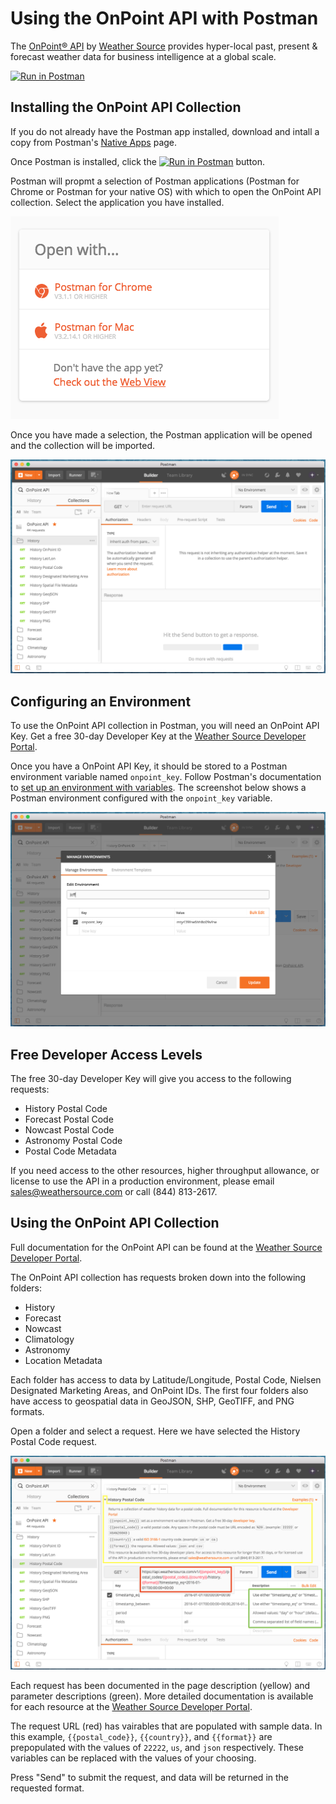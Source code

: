 # Using the OnPoint API with Postman

The [OnPoint® API](https://developer.weathersource.com/) by [Weather Source](https://weathersource.com/) provides hyper-local past, present & forecast weather data for business intelligence at a global scale.

[![Run in Postman](https://run.pstmn.io/button.svg)](https://app.getpostman.com/run-collection/ce7a3abf5ca6e28ff776)

## Installing the OnPoint API Collection

If you do not already have the Postman app installed, download and intall a copy from Postman's [Native Apps](https://www.getpostman.com/apps) page.

Once Postman is installed, click the [![Run in Postman](https://run.pstmn.io/button.svg)](https://app.getpostman.com/run-collection/ce7a3abf5ca6e28ff776) button.

Postman will propmt a selection of Postman applications (Postman for Chrome or Postman for your native OS) with which to open the OnPoint API collection. Select the application you have installed.

![Open with...](https://github.com/weathersource/postman-collection-onpoint-api/blob/master/assets/open-with.png?raw=true)

Once you have made a selection, the Postman application will be opened and the collection will be imported.

![Collection Installed](https://github.com/weathersource/postman-collection-onpoint-api/blob/master/assets/collection-installed.png?raw=true)

## Configuring an Environment

To use the OnPoint API collection in Postman, you will need an OnPoint API Key. Get a free 30-day Developer Key at the [Weather Source Developer Portal](https://developer.weathersource.com/#developer-account-sign-up).

Once you have a OnPoint API Key, it should be stored to a Postman environment variable named `onpoint_key`. Follow Postman's documentation to [set up an environment with variables](https://www.getpostman.com/docs/postman/environments_and_globals/manage_environments). The screenshot below shows a Postman environment configured with the `onpoint_key` variable.

![Configured Environment](https://github.com/weathersource/postman-collection-onpoint-api/blob/master/assets/configured-environment.png?raw=true)

## Free Developer Access Levels

The free 30-day Developer Key will give you access to the following requests:

* History Postal Code
* Forecast Postal Code
* Nowcast Postal Code
* Astronomy Postal Code
* Postal Code Metadata

If you need access to the other resources, higher throughput allowance, or license to use the API in a production environment, please email <sales@weathersource.com> or call (844) 813-2617.

## Using the OnPoint API Collection

Full documentation for the OnPoint API can be found at the [Weather Source Developer Portal](https://developer.weathersource.com/documentation/).

The OnPoint API collection has requests broken down into the following folders:

* History
* Forecast
* Nowcast
* Climatology
* Astronomy
* Location Metadata

Each folder has access to data by Latitude/Longitude, Postal Code, Nielsen Designated Marketing Areas, and OnPoint IDs. The first four folders also have access to geospatial data in GeoJSON, SHP, GeoTIFF, and PNG formats.

Open a folder and select a request. Here we have selected the History Postal Code request.

![History Postal Code](https://github.com/weathersource/postman-collection-onpoint-api/blob/master/assets/history-postal-code.png?raw=true)

Each request has been documented in the page description (yellow) and parameter descriptions (green). More detailed documentation is available for each resource at the [Weather Source Developer Portal](https://developer.weathersource.com/documentation/resources/).

The request URL (red) has vairables that are populated with sample data. In this example, `{{postal_code}}`, `{{country}}`, and `{{format}}` are prepopulated with the values of `22222`, `us`, and `json` respectively. These variables can be replaced with the values of your choosing.

Press "Send" to submit the request, and data will be returned in the requested format.
